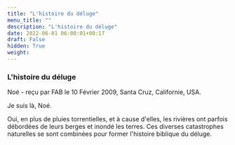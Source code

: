 ```yaml
---
title: "L'histoire du déluge"
menu_title: ""
description: "L'histoire du déluge"
date: 2022-06-01 06:00:01+00:17
draft: False
hidden: True
weight:
---
```

### L'histoire du déluge

Noé - reçu par FAB le 10 Février 2009, Santa Cruz, Californie, USA.

Je suis là, Noé.

Oui, en plus de pluies torrentielles, et à cause d'elles, les rivières ont parfois débordées de leurs berges et inondé les terres. Ces diverses catastrophes naturelles se sont combinées pour former l'histoire biblique du déluge.